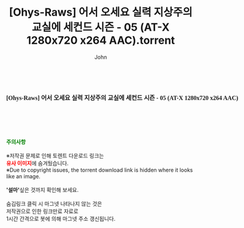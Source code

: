 ﻿---
layout: post
title:  "[Ohys-Raws] 어서 오세요 실력 지상주의 교실에 세컨드 시즌 - 05 (AT-X 1280x720 x264 AAC).torrent"
author: John
categories: [ 애니메이션 ]
tags: [  ]
image:  
description: "[Ohys-Raws] 어서 오세요 실력 지상주의 교실에 세컨드 시즌 - 05 (AT-X 1280x720 x264 AAC) torrent 정보 공유"
toc: true
toc_sticky: true
---

<br>
<div class="view-img">
<a class="view_image" href="http://torrentmobile60.com/bbs/view_image.php?fn=%2Fdata%2Ffile%2Fani%2F3735182707_KiFQ1Csh_b9861ffe6372758b69faf8dc3d7eaf2d0c344ab8.jpg" target="_blank"><img alt="" class="img-tag" content="http://torrentmobile60.com/data/file/ani/3735182707_KiFQ1Csh_b9861ffe6372758b69faf8dc3d7eaf2d0c344ab8.jpg" itemprop="image" src="http://torrentmobile60.com/data/file/ani/3735182707_KiFQ1Csh_b9861ffe6372758b69faf8dc3d7eaf2d0c344ab8.jpg"/></a></div><div class="view-content" itemprop="description">
<p><span style="font-family:nanumsquareround;font-size:16px;font-weight:700;white-space:nowrap;background-color:rgb(255,255,255);">[Ohys-Raws] 어서 오세요 실력 지상주의 교실에 세컨드 시즌 - 05 (AT-X 1280x720 x264 AAC)</span> </p> </div>
    
<br><br><br>
<p data-ke-size="size16"><b><span style="color: green;">주의사항</span></b><br /><br />※저작권 문제로 인해 토렌트 다운로드 링크는<br /><b><span style="color: red;">유사 이미지</span></b>에 숨겨뒀습니다.<br />※Due to copyright issues, the torrent download link is hidden where it looks like an image.<br /><br /><b>'설마'</b>싶은 것까지 확인해 보세요.<br /><br />숨김링크 클릭 시 마그넷 나타나지 않는 것은<br />저작권으로 인한 링크만료 자료로<br />1시간 간격으로 봇에 의해 마그넷 주소 갱신됩니다.</p>
